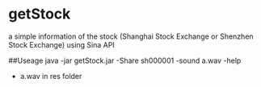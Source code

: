 getStock
========

a simple information of the stock (Shanghai Stock Exchange or Shenzhen Stock Exchange) using Sina API

##Useage
        java -jar getStock.jar -Share sh000001 -sound a.wav -help
* a.wav in res folder
